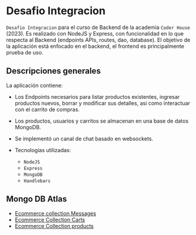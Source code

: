 # Desafio Integracion

`Desafio Integracion` para el curso de Backend de la academia `Coder House` (2023).
Es realizado con NodeJS y Express, con funcionalidad  en lo que respecta al Backend (endpoints APIs, routes, dao,  database).
El objetivo de la aplicación está enfocado en el backend, el frontend es principalmente prueba de uso.

## Descripciones generales
La aplicación contiene:

- Los Endpoints necesarios para listar productos existentes, ingresar productos nuevos, borrar y modificar sus detalles, así como interactuar con el carrito de compras.
- Los productos, usuarios y carritos se almacenan en una base de datos MongoDB.
- Se implementó un canal de chat basado en websockets.


 
- Tecnologías utilizadas:     
    - `NodeJS`
    - `Express`
    - `MongoDB`
    - `Handlebars`


## Mongo DB Atlas

 - [Ecommerce collection Messages](https://drive.google.com/file/d/1-CeqNWNyKMOHlmw-oGEv57WRFKn1V-8R/view?usp=sharing)
 - [Ecommerce Collection Carts](https://drive.google.com/file/d/188vcwZjg0nu80hIvtdTrkeOtE_kJU1Mm/view?usp=sharing)
 - [Ecommerce Collection products](https://drive.google.com/file/d/1rwl1tC3kO5f2_3B4C0n2zEuHDeOiKAv6/view?usp=sharing)
